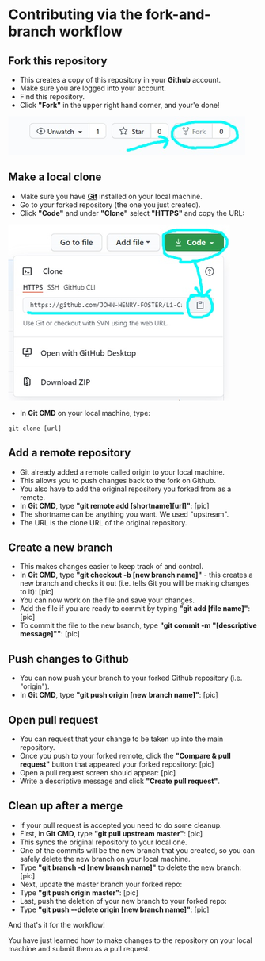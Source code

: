# Contributing via the fork-and-branch workflow

## Fork this repository 
* This creates a copy of this repository in your **Github** account.
* Make sure you are logged into your account.
* Find this repository.
* Click **"Fork"** in the upper right hand corner, and your'e done!

![](Github-images/1.jpg)

## Make a local clone
* Make sure you have [**Git**](https://docs.github.com/en/github/getting-started-with-github/quickstart/set-up-git) installed on your local machine.
* Go to your forked repository (the one you just created). 
* Click **"Code"** and under **"Clone"** select **"HTTPS"** and copy the URL:

![](Github-images/2.jpg)

* In **Git CMD** on your local machine, type: 

```
git clone [url]
```   

## Add a remote repository
* Git already added a remote called origin to your local machine. 
* This allows you to push changes back to the fork on Github.
* You also have to add the original repository you forked from as a remote.
* In **Git CMD**, type **"git remote add [shortname][url]"**:
[pic]
* The shortname can be anything you want. We used "upstream".
* The URL is the clone URL of the original repository.

## Create a new branch
* This makes changes easier to keep track of and control.
* In **Git CMD**, type **"git checkout -b [new branch name]"** - this creates a new branch and checks it out (i.e. tells Git you will be making changes to it):
[pic]
* You can now work on the file and save your changes.		
* Add the file if you are ready to commit by typing **"git add [file name]"**:
[pic]
* To commit the file to the new branch, type **"git commit -m "[descriptive message]""**:
[pic]

## Push changes to Github
* You can now push your branch to your forked Github repository (i.e. "origin").
* In **Git CMD**, type **"git push origin [new branch name]"**:
	[pic]

## Open pull request
* You can request that your change to be taken up into the main repository.
* Once you push to your forked remote, click the **"Compare & pull request"** button that appeared your forked repository:
[pic]
* Open a pull request screen should appear:
[pic]
* Write a descriptive message and click **"Create pull request"**.

## Clean up after a merge
* If your pull request is accepted you need to do some cleanup.
* First, in **Git CMD**, type **"git pull upstream master"**:
[pic]
* This syncs the original repository to your local one.
* One of the commits will be the new branch that you created, so you can safely delete the new branch on your local machine. 
* Type **"git branch -d [new branch name]"** to delete the new branch:
[pic]
* Next, update the master branch your forked repo:
* Type **"git push origin master"**:
[pic]
* Last, push the deletion of your new branch to your forked repo:
* Type **"git push --delete origin [new branch name]"**:
[pic]

And that's it for the workflow! 

You have just learned how to make changes to the repository on your local machine and submit them as a pull request.
